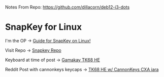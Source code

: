 Notes From Repo: https://github.com/dillacorn/deb12-i3-dots

# SnapKey for Linux

I'm the OP -> [Guide for SnapKey on Linux!](https://github.com/cafali/SnapKey/wiki/Setup-Linux)

Visit Repo -> [Snapkey Repo](https://github.com/cafali/SnapKey)

Keyboard at time of post -> [Gamakay TK68 HE](https://gamakay.com/products/gamakay-tk68-he-65-hall-effect-wireless-custom-keyboard?variant=43840647463101)

Reddit Post with cannonkeys keycaps -> [TK68 HE w/ CannonKeys CXA iara](https://www.reddit.com/r/MechanicalKeyboards/comments/1dlecqk/gamakay_tk68_he_cannonkeys_cxa_lara/)
